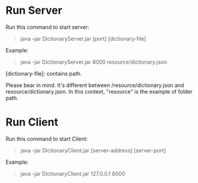 Run Server
==========

Run this command to start server:
> java –jar DictionaryServer.jar [port] [dictionary-file]

Example: 
> java -jar DictionaryServer.jar 8000 resource/dictionary.json

[dictionary-file]: contains path. 

Please bear in mind. It's different between /resource/dictionary.json and resource/dictionary.json.
In this context, "resource" is the example of folder path.


Run Client
==========

Run this command to start Client:
> java –jar DictionaryClient.jar [server-address] [server-port]

Example: 
> java -jar DictionaryClient.jar 127.0.0.1 8000

